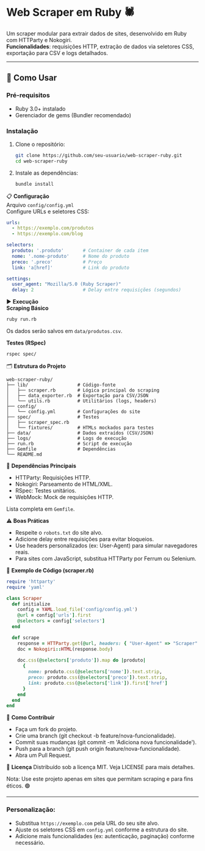 # Web Scraper em Ruby 🕷️

Um scraper modular para extrair dados de sites, desenvolvido em Ruby com HTTParty e Nokogiri.  
**Funcionalidades**: requisições HTTP, extração de dados via seletores CSS, exportação para CSV e logs detalhados.

---

## 🚀 Como Usar

### Pré-requisitos
- Ruby 3.0+ instalado
- Gerenciador de gems (Bundler recomendado)

### Instalação
1. Clone o repositório:
   ```bash
   git clone https://github.com/seu-usuario/web-scraper-ruby.git
   cd web-scraper-ruby
   ```
2. Instale as dependências:
   ```bash
   bundle install
   ```

📋 **Configuração**  
Arquivo `config/config.yml`  
Configure URLs e seletores CSS:
```yaml
urls:
  - https://exemplo.com/produtos
  - https://exemplo.com/blog

selectors:
  produto: '.produto'       # Container de cada item
  nome: '.nome-produto'     # Nome do produto
  preco: '.preco'           # Preço
  link: 'a[href]'           # Link do produto

settings:
  user_agent: "Mozilla/5.0 (Ruby Scraper)"
  delay: 2                  # Delay entre requisições (segundos)
```

▶️ **Execução**  
**Scraping Básico**  
```bash
ruby run.rb
```
Os dados serão salvos em `data/produtos.csv`.

**Testes (RSpec)**  
```bash
rspec spec/
```

🗂️ **Estrutura do Projeto**
```
web-scraper-ruby/
├── lib/                  # Código-fonte
│   ├── scraper.rb        # Lógica principal do scraping
│   ├── data_exporter.rb  # Exportação para CSV/JSON
│   └── utils.rb          # Utilitários (logs, headers)
├── config/
│   └── config.yml        # Configurações do site
├── spec/                 # Testes
│   ├── scraper_spec.rb
│   └── fixtures/         # HTMLs mockados para testes
├── data/                 # Dados extraídos (CSV/JSON)
├── logs/                 # Logs de execução
├── run.rb                # Script de execução
├── Gemfile               # Dependências
└── README.md
```

🔧 **Dependências Principais**
- HTTParty: Requisições HTTP.
- Nokogiri: Parseamento de HTML/XML.
- RSpec: Testes unitários.
- WebMock: Mock de requisições HTTP.

Lista completa em `Gemfile`.

⚠️ **Boas Práticas**
- Respeite o `robots.txt` do site alvo.
- Adicione delay entre requisições para evitar bloqueios.
- Use headers personalizados (ex: User-Agent) para simular navegadores reais.
- Para sites com JavaScript, substitua HTTParty por Ferrum ou Selenium.

📄 **Exemplo de Código (scraper.rb)**
```ruby
require 'httparty'
require 'yaml'

class Scraper
  def initialize
    config = YAML.load_file('config/config.yml')
    @url = config['urls'].first
    @selectors = config['selectors']
  end

  def scrape
    response = HTTParty.get(@url, headers: { "User-Agent" => "Scraper" })
    doc = Nokogiri::HTML(response.body)
    
    doc.css(@selectors['produto']).map do |produto|
      {
        nome: produto.css(@selectors['nome']).text.strip,
        preco: produto.css(@selectors['preco']).text.strip,
        link: produto.css(@selectors['link']).first['href']
      }
    end
  end
end
```

🤝 **Como Contribuir**
- Faça um fork do projeto.
- Crie uma branch (git checkout -b feature/nova-funcionalidade).
- Commit suas mudanças (git commit -m 'Adiciona nova funcionalidade').
- Push para a branch (git push origin feature/nova-funcionalidade).
- Abra um Pull Request.

📝 **Licença**
Distribuído sob a licença MIT. Veja LICENSE para mais detalhes.

Nota: Use este projeto apenas em sites que permitam scraping e para fins éticos. 🟢

---

### **Personalização:**
- Substitua `https://exemplo.com` pela URL do seu site alvo.
- Ajuste os seletores CSS em `config.yml` conforme a estrutura do site.
- Adicione mais funcionalidades (ex: autenticação, paginação) conforme necessário.
